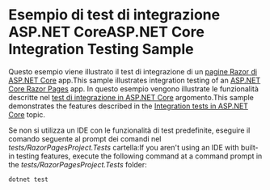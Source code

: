 # <a name="aspnet-core-integration-testing-sample"></a><span data-ttu-id="f9b1f-101">Esempio di test di integrazione ASP.NET Core</span><span class="sxs-lookup"><span data-stu-id="f9b1f-101">ASP.NET Core Integration Testing Sample</span></span>

<span data-ttu-id="f9b1f-102">Questo esempio viene illustrato il test di integrazione di un [pagine Razor di ASP.NET Core](https://docs.microsoft.com/aspnet/core/mvc/razor-pages) app.</span><span class="sxs-lookup"><span data-stu-id="f9b1f-102">This sample illustrates integration testing of an [ASP.NET Core Razor Pages](https://docs.microsoft.com/aspnet/core/mvc/razor-pages) app.</span></span> <span data-ttu-id="f9b1f-103">In questo esempio vengono illustrate le funzionalità descritte nel [test di integrazione in ASP.NET Core](https://docs.microsoft.com/aspnet/core/test/integration-tests) argomento.</span><span class="sxs-lookup"><span data-stu-id="f9b1f-103">This sample demonstrates the features described in the [Integration tests in ASP.NET Core](https://docs.microsoft.com/aspnet/core/test/integration-tests) topic.</span></span>

<span data-ttu-id="f9b1f-104">Se non si utilizza un IDE con le funzionalità di test predefinite, eseguire il comando seguente al prompt dei comandi nel *tests/RazorPagesProject.Tests* cartella:</span><span class="sxs-lookup"><span data-stu-id="f9b1f-104">If you aren't using an IDE with built-in testing features, execute the following command at a command prompt in the *tests/RazorPagesProject.Tests* folder:</span></span>

```console
dotnet test
```
